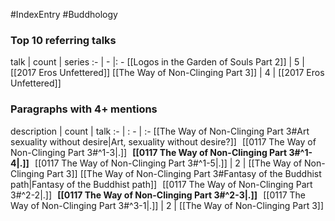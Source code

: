 #IndexEntry #Buddhology

### Top 10 referring talks
talk | count | series
:- | - |: -
[[Logos in the Garden of Souls Part 2]] | 5 | [[2017 Eros Unfettered]]
[[The Way of Non-Clinging Part 3]] | 4 | [[2017 Eros Unfettered]]

### Paragraphs with 4+ mentions
description | count | talk
:- | : - | :-
[[The Way of Non-Clinging Part 3#Art sexuality without desire\|Art, sexuality without desire?]] &nbsp;&nbsp;[[0117 The Way of Non-Clinging Part 3#^1-3\|.]] &nbsp; **[[0117 The Way of Non-Clinging Part 3#^1-4\|.]]** &nbsp; [[0117 The Way of Non-Clinging Part 3#^1-5\|.]] | 2 | [[The Way of Non-Clinging Part 3]]
[[The Way of Non-Clinging Part 3#Fantasy of the Buddhist path\|Fantasy of the Buddhist path]] &nbsp;&nbsp;[[0117 The Way of Non-Clinging Part 3#^2-2\|.]] &nbsp; **[[0117 The Way of Non-Clinging Part 3#^2-3\|.]]** &nbsp; [[0117 The Way of Non-Clinging Part 3#^3-1\|.]] | 2 | [[The Way of Non-Clinging Part 3]]

